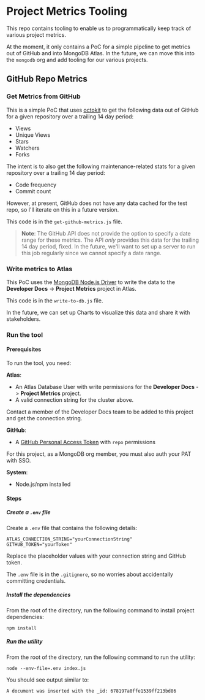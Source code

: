 # Project Metrics Tooling

This repo contains tooling to enable us to programmatically keep track of various project metrics.

At the moment, it only contains a PoC for a simple pipeline to get metrics out of GitHub and into MongoDB Atlas. In the
future, we can move this into the `mongodb` org and add tooling for our various projects.

## GitHub Repo Metrics

### Get Metrics from GitHub

This is a simple PoC that uses [octokit](https://github.com/octokit/octokit.js) to get the following data out of GitHub
for a given repository over a trailing 14 day period:

- Views
- Unique Views
- Stars
- Watchers
- Forks

The intent is to also get the following maintenance-related stats for a given repository over a trailing 14 day period:

- Code frequency
- Commit count

However, at present, GitHub does not have any data cached for the test repo, so I'll iterate on this in a future version.

This code is in the `get-github-metrics.js` file.

> **Note**: The GitHub API does not provide the option to specify a date range for these metrics. The API _only_ provides
> this data for the trailing 14 day period, fixed. In the future, we'll want to set up a server to run this job regularly
> since we cannot specify a date range.

### Write metrics to Atlas

This PoC uses the [MongoDB Node.js Driver](https://www.mongodb.com/docs/drivers/node/current/) to write the data to the
**Developer Docs** -> **Project Metrics** project in Atlas.

This code is in the `write-to-db.js` file.

In the future, we can set up Charts to visualize this data and share it with stakeholders.

### Run the tool

#### Prerequisites

To run the tool, you need:

**Atlas**:

- An Atlas Database User with write permissions for the **Developer Docs** -> **Project Metrics** project.
- A valid connection string for the cluster above.

Contact a member of the Developer Docs team to be added to this project and get the connection string.

**GitHub**:

- A [GitHub Personal Access Token](https://docs.github.com/en/authentication/keeping-your-account-and-data-secure/managing-your-personal-access-tokens)
  with `repo` permissions

For this project, as a MongoDB org member, you must also auth your PAT with SSO.

**System**:

- Node.js/npm installed

#### Steps

##### Create a `.env` file

Create a `.env` file that contains the following details:

```
ATLAS_CONNECTION_STRING="yourConnectionString"
GITHUB_TOKEN="yourToken"
```

Replace the placeholder values with your connection string and GitHub token.

The `.env` file is in the `.gitignore`, so no worries about accidentally committing credentials.

##### Install the dependencies

From the root of the directory, run the following command to install project dependencies:

```
npm install
```

##### Run the utility

From the root of the directory, run the following command to run the utility:

```
node --env-file=.env index.js
```

You should see output similar to:

```
A document was inserted with the _id: 678197a0ffe1539ff213bd86
```